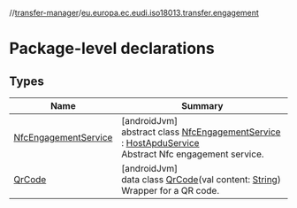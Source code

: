 //[transfer-manager](../../index.md)/[eu.europa.ec.eudi.iso18013.transfer.engagement](index.md)

# Package-level declarations

## Types

| Name                                                     | Summary                                                                                                                                                                                                                                        |
|----------------------------------------------------------|------------------------------------------------------------------------------------------------------------------------------------------------------------------------------------------------------------------------------------------------|
| [NfcEngagementService](-nfc-engagement-service/index.md) | [androidJvm]<br>abstract class [NfcEngagementService](-nfc-engagement-service/index.md) : [HostApduService](https://developer.android.com/reference/kotlin/android/nfc/cardemulation/HostApduService.html)<br>Abstract Nfc engagement service. |
| [QrCode](-qr-code/index.md)                              | [androidJvm]<br>data class [QrCode](-qr-code/index.md)(val content: [String](https://kotlinlang.org/api/latest/jvm/stdlib/kotlin/-string/index.html))<br>Wrapper for a QR code.                                                                |

